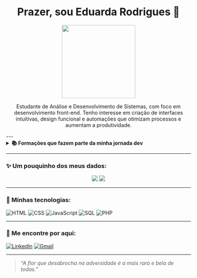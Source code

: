 <h1 align="center">Prazer, sou Eduarda Rodrigues 🌸</h1>

<p align="center">
  <img src="https://media.giphy.com/media/JIX9t2j0ZTN9S/giphy.gif" width="200"/>
</p>

<p align="center">
 Estudante de Análise e Desenvolvimento de Sistemas, com foco em desenvolvimento front-end.
Tenho interesse em criação de interfaces intuitivas, design funcional e automações que otimizam processos e aumentam a produtividade.
</p>
---

<details>
<summary><strong>📚 Formações que fazem parte da minha jornada dev</strong></summary>

<br/>

🎓 Atualmente cursando o <strong>1º semestre de Análise e Desenvolvimento de Sistemas (ADS)</strong>

✔️ Concluídos:
- 💻 <strong>Técnico em Informática</strong>
- 🎨 <strong>Desenvolvedora Front-end (SENAI)</strong>
- 🗣️ <strong>Inglês Avançado (CILC)</strong>

📌 Em andamento:
- ☁️ <strong>AWS Academy</strong>
- 🔐 <strong>Cisco Networking Academy</strong>
- 🧑‍💻 <strong>Formação Fullstack (SENAI)</strong>

</details>




---
### ✨ Um pouquinho dos meus dados:
<p align="center">
<img src="https://github-readme-stats.vercel.app/api?username=Dudinha-nnja&show_icons=true&bg_color=ffc0cb&title_color=ff69b4&text_color=ffffff&icon_color=ff1493" />
<img src="https://github-readme-stats.vercel.app/api/top-langs/?username=Dudinha-nnja&layout=compact&bg_color=ffc0cb&title_color=ff69b4&text_color=ffffff" />

</p>


---


### 💖 Minhas tecnologias:
![HTML](https://img.shields.io/badge/-HTML5-fbaed2?logo=html5&logoColor=fff&style=flat)
![CSS](https://img.shields.io/badge/-CSS3-ff9ecb?logo=css3&logoColor=fff&style=flat)
![JavaScript](https://img.shields.io/badge/-JavaScript-fed6e3?logo=javascript&logoColor=000&style=flat)
![SQL](https://img.shields.io/badge/-SQL-ffc8dd?logo=postgresql&logoColor=fff&style=flat)
![PHP](https://img.shields.io/badge/-PHP-fcbad3?logo=php&logoColor=fff&style=flat)





---

### 🐾 Me encontre por aqui:
[![LinkedIn](https://img.shields.io/badge/-LinkedIn-fbaed2?style=flat&logo=linkedin&logoColor=white)](https://www.linkedin.com/in/eduarda-rodrigues-oliveira-84531219a?utm_source=share&utm_campaign=share_via&utm_content=profile&utm_medium=android_app)
[![Gmail](https://img.shields.io/badge/-eduardarod04@gmail.com-ff9ecb?style=flat&logo=gmail&logoColor=white)](mailto:eduardarod04@gmail.com)

---

> _“A flor que desabrocha na adversidade é a mais rara e bela de todas.”_
